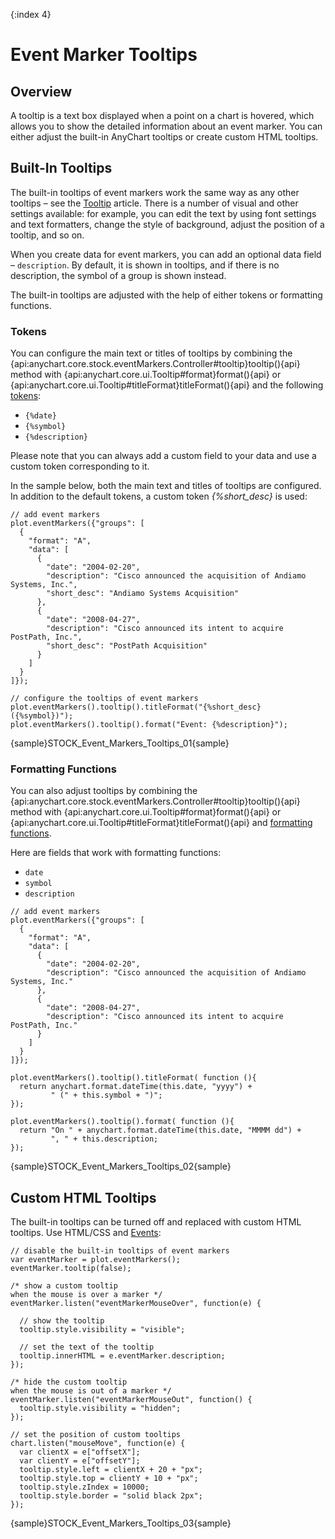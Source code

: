 {:index 4}

# Event Marker Tooltips

## Overview

A tooltip is a text box displayed when a point on a chart is hovered, which allows you to show the detailed information about an event marker. You can either adjust the built-in AnyChart tooltips or create custom HTML tooltips.


## Built-In Tooltips

The built-in tooltips of event markers work the same way as any other tooltips – see the [Tooltip](../../Common_Settings/Tooltip) article. There is a number of visual and other settings available: for example, you can edit the text by using font settings and text formatters, change the style of background, adjust the position of a tooltip, and so on.

When you create data for event markers, you can add an optional data field – `description`. By default, it is shown in tooltips, and if there is no description, the symbol of a group is shown instead.

The built-in tooltips are adjusted with the help of either tokens or formatting functions.

### Tokens

You can configure the main text or titles of tooltips by combining the {api:anychart.core.stock.eventMarkers.Controller#tooltip}tooltip(){api} method with {api:anychart.core.ui.Tooltip#format}format(){api} or {api:anychart.core.ui.Tooltip#titleFormat}titleFormat(){api} and the following [tokens](../../Common_Settings/Text_Formatters#string_tokens):

* `{%date}`
* `{%symbol}`
* `{%description}`

Please note that you can always add a custom field to your data and use a custom token corresponding to it.

In the sample below, both the main text and titles of tooltips are configured. In addition to the default tokens, a custom token *{%short_desc}* is used:

```
// add event markers
plot.eventMarkers({"groups": [
  {
    "format": "A",
    "data": [
      {
        "date": "2004-02-20",
        "description": "Cisco announced the acquisition of Andiamo Systems, Inc.",
        "short_desc": "Andiamo Systems Acquisition"
      },
      {
        "date": "2008-04-27",
        "description": "Cisco announced its intent to acquire PostPath, Inc.",
        "short_desc": "PostPath Acquisition"
      }
    ]
  }
]});

// configure the tooltips of event markers
plot.eventMarkers().tooltip().titleFormat("{%short_desc} ({%symbol})");
plot.eventMarkers().tooltip().format("Event: {%description}");
```

{sample}STOCK\_Event\_Markers\_Tooltips\_01{sample}

### Formatting Functions

You can also adjust tooltips by combining the {api:anychart.core.stock.eventMarkers.Controller#tooltip}tooltip(){api} method with {api:anychart.core.ui.Tooltip#format}format(){api} or {api:anychart.core.ui.Tooltip#titleFormat}titleFormat(){api} and [formatting functions](../../Common_Settings/Text_Formatters#formatting_functions).

Here are fields that work with formatting functions: 

* `date`
* `symbol`
* `description`

```
// add event markers
plot.eventMarkers({"groups": [
  {
    "format": "A",
    "data": [
      {
        "date": "2004-02-20",
        "description": "Cisco announced the acquisition of Andiamo Systems, Inc."
      },
      {
        "date": "2008-04-27",
        "description": "Cisco announced its intent to acquire PostPath, Inc."
      }
    ]
  }
]});

plot.eventMarkers().tooltip().titleFormat( function (){
  return anychart.format.dateTime(this.date, "yyyy") +
         " (" + this.symbol + ")";
});

plot.eventMarkers().tooltip().format( function (){
  return "On " + anychart.format.dateTime(this.date, "MMMM dd") +
         ", " + this.description;
});
```

{sample}STOCK\_Event\_Markers\_Tooltips\_02{sample}

## Custom HTML Tooltips

The built-in tooltips can be turned off and replaced with custom HTML tooltips. Use HTML/CSS and [Events](Events):

```
// disable the built-in tooltips of event markers
var eventMarker = plot.eventMarkers();
eventMarker.tooltip(false);

/* show a custom tooltip
when the mouse is over a marker */
eventMarker.listen("eventMarkerMouseOver", function(e) {

  // show the tooltip
  tooltip.style.visibility = "visible"; 

  // set the text of the tooltip
  tooltip.innerHTML = e.eventMarker.description;
});

/* hide the custom tooltip
when the mouse is out of a marker */
eventMarker.listen("eventMarkerMouseOut", function() {
  tooltip.style.visibility = "hidden";
});

// set the position of custom tooltips
chart.listen("mouseMove", function(e) {
  var clientX = e["offsetX"];
  var clientY = e["offsetY"];
  tooltip.style.left = clientX + 20 + "px";
  tooltip.style.top = clientY + 10 + "px";
  tooltip.style.zIndex = 10000;
  tooltip.style.border = "solid black 2px";
});
```

{sample}STOCK\_Event\_Markers\_Tooltips\_03{sample}